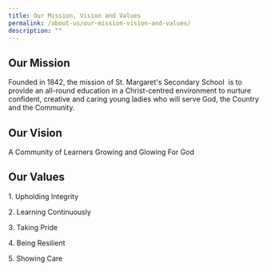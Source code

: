 ```yaml
---
title: Our Mission, Vision and Values
permalink: /about-us/our-mission-vision-and-values/
description: ""
---
```

## Our Mission

Founded in 1842, the mission of St. Margaret's Secondary School  is to provide an all-round education in a Christ-centred environment to nurture confident, creative and caring young ladies who will serve God, the Country and the Community.

## Our Vision

A Community of Learners Growing and Glowing For God

## Our Values

1\. Upholding Integrity

2\. Learning Continuously

3\. Taking Pride

4\. Being Resilient

5\. Showing Care